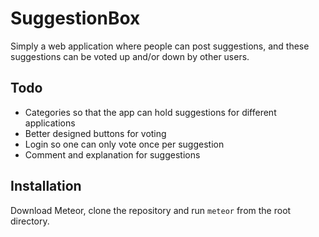 # SuggestionBox
Simply a web application where people can post suggestions, and these suggestions can be voted up and/or down by other users.

## Todo
* Categories so that the app can hold suggestions for different applications
* Better designed buttons for voting 
* Login so one can only vote once per suggestion 
* Comment and explanation for suggestions

## Installation
Download Meteor, clone the repository and run `meteor` from the root directory.

